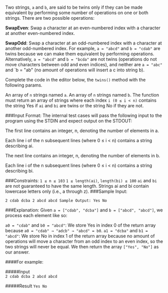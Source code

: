 Two strings, `a` and `b`, are said to be twins only if they can be made equivalent by performing some number of operations on one or both strings. There are two possible operations:

**SwapEven**: Swap a character at an even-numbered index with a character at another even-numbered index.

**SwapOdd**: Swap a character at an odd-numbered index with a character at another odd-numbered index.
For example, `a = "abcd"` and `b = "cdab"` are twins because we can make them equivalent by performing operations. Alternatively, `a = "abcd"` and `b = "bcda"` are not twins (operations do not move characters between odd and even indices), and neither are `a = "abc"` and `b = "ab" (no amount of operations will insert a c into string b).

Complete the code in the editor below, the `twins()` method with the following params.

An array of `n` strings named `a`.
An array of `n` strings named `b`.
The function must return an array of strings where each index `i (0 ≤ i < n)` contains the string Yes if `ai` and `bi` are twins or the string No if they are not.

###Input Format:
The internal test cases will pass the following input to the program using the STDIN and expect output on the STDOUT:

The first line contains an integer, n, denoting the number of elements in a.

Each line i of the n subsequent lines (where 0 ≤ i < n) contains a string describing ai.

The next line contains an integer, n, denoting the number of elements in b.

Each line i of the n subsequent lines (where 0 ≤ i < n) contains a string describing bi.

###Constraints:
`1 ≤ n ≤ 103`
`1 ≤ length(ai)`, `length(bi) ≤ 100`
`ai` and `bi` are not guaranteed to have the same length.
Strings ai and bi contain lowercase letters only (i.e., a through z).
###Sample Input:

`2
cdab
dcba
2
abcd
abcd
Sample Output:
Yes
No`

###Explanation:
Given `a = ["cdab", "dcba"]` and `b = ["abcd", "abcd"]`, we process each element like so:

`a0 = "cdab"` and `b0 = "abcd"`: We store Yes in index 0 of the return array because `a0 = "cdab" → "adcb" → "abcd" = b0`.
`a1 = "dcba"` and `b1 = "abcd"`: We store No in index 1 of the return array because no amount of operations will move a character from an odd index to an even index, so the two strings will never be equal.
We then return the array `["Yes", "No"]` as our answer.

####For example:

#####Input	
`2
cdab
dcba
2
abcd
abcd`

#####Result
`Yes
No`

